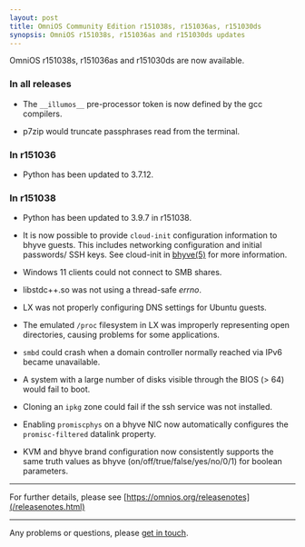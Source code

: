 ```yaml
---
layout: post
title: OmniOS Community Edition r151038s, r151036as, r151030ds
synopsis: OmniOS r151038s, r151036as and r151030ds updates
---
```

OmniOS r151038s, r151036as and r151030ds are now available.

### In all releases

* The `__illumos__` pre-processor token is now defined by the gcc compilers.

* p7zip would truncate passphrases read from the terminal.

### In r151036

* Python has been updated to 3.7.12.

### In r151038

* Python has been updated to 3.9.7 in r151038.

* It is now possible to provide `cloud-init` configuration information to
  bhyve guests. This includes networking configuration and initial passwords/
  SSH keys. See cloud-init in [bhyve(5)](https://man.omnios.org/bhyve.5) for
  more information.

* Windows 11 clients could not connect to SMB shares.

* libstdc++.so was not using a thread-safe _errno_.

* LX was not properly configuring DNS settings for Ubuntu guests.

* The emulated `/proc` filesystem in LX was improperly representing open
  directories, causing problems for some applications.

* `smbd` could crash when a domain controller normally reached via IPv6 became
  unavailable.

* A system with a large number of disks visible through the BIOS (> 64) would
  fail to boot.

* Cloning an `ipkg` zone could fail if the ssh service was not installed.

* Enabling `promiscphys` on a bhyve NIC now automatically configures the
  `promisc-filtered` datalink property.

* KVM and bhyve brand configuration now consistently supports the same
  truth values as bhyve (on/off/true/false/yes/no/0/1) for boolean parameters.

---

For further details, please see
[https://omnios.org/releasenotes](/releasenotes.html)

---

Any problems or questions, please [get in touch](/about/contact.html).

